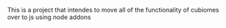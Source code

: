 
This is a project that intendes to move all of the functionality of cubiomes over to js using node addons